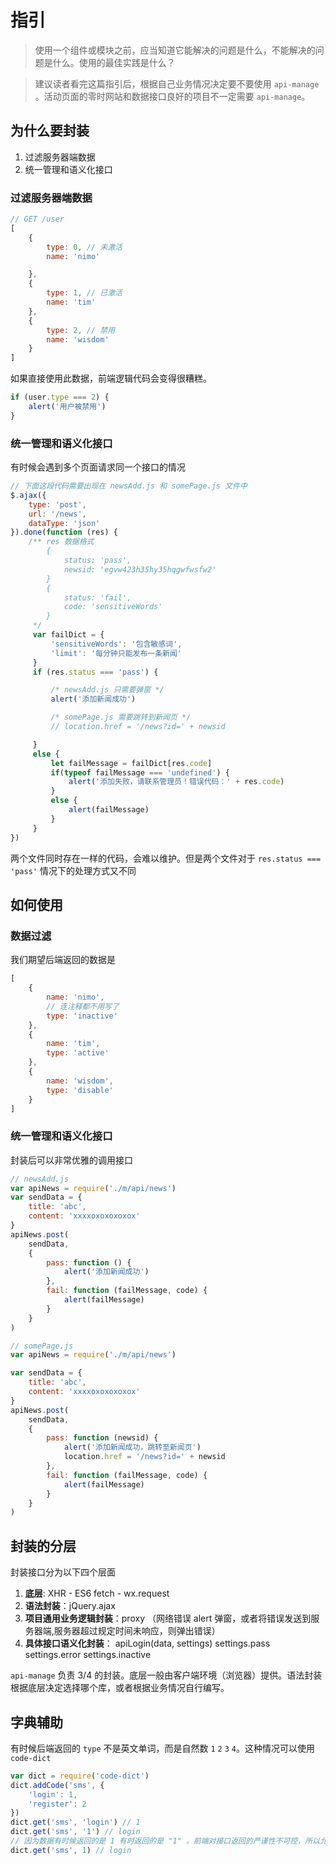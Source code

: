 # 指引

> 使用一个组件或模块之前，应当知道它能解决的问题是什么，不能解决的问题是什么。使用的最佳实践是什么？

> 建议读者看完这篇指引后，根据自己业务情况决定要不要使用 `api-manage` 。活动页面的零时网站和数据接口良好的项目不一定需要 `api-manage`。

## 为什么要封装

1. 过滤服务器端数据
2. 统一管理和语义化接口

### 过滤服务器端数据

```js
// GET /user
[
    {
        type: 0, // 未激活
        name: 'nimo'

    },
    {
        type: 1, // 已激活
        name: 'tim'
    },
    {
        type: 2, // 禁用
        name: 'wisdom'
    }
]
```

如果直接使用此数据，前端逻辑代码会变得很糟糕。

```js
if (user.type === 2) {
    alert('用户被禁用')
}
```


### 统一管理和语义化接口

有时候会遇到多个页面请求同一个接口的情况

```js
// 下面这段代码需要出现在 newsAdd.js 和 somePage.js 文件中
$.ajax({
    type: 'post',
    url: '/news',
    dataType: 'json'
}).done(function (res) {
    /** res 数据格式
        {
            status: 'pass',
            newsid: 'egvw423h35hy35hqgwfwsfw2'
        }
        {
            status: 'fail',
            code: 'sensitiveWords'
        }
     */
     var failDict = {
         'sensitiveWords': '包含敏感词',
         'limit': '每分钟只能发布一条新闻'
     }
     if (res.status === 'pass') {

         /* newsAdd.js 只需要弹窗 */
         alert('添加新闻成功')

         /* somePage.js 需要跳转到新闻页 */
         // location.href = '/news?id=' + newsid

     }
     else {
         let failMessage = failDict[res.code]
         if(typeof failMessage === 'undefined') {
             alert('添加失败，请联系管理员！错误代码：' + res.code)
         }
         else {
             alert(failMessage)
         }
     }
})
```

两个文件同时存在一样的代码，会难以维护。但是两个文件对于 `res.status === 'pass'` 情况下的处理方式又不同


## 如何使用

### 数据过滤


我们期望后端返回的数据是

```js
[
    {
        name: 'nimo',
        // 连注释都不用写了
        type: 'inactive'
    },
    {
        name: 'tim',
        type: 'active'
    },
    {
        name: 'wisdom',
        type: 'disable'
    }
]
```


### 统一管理和语义化接口

封装后可以非常优雅的调用接口

```js
// newsAdd.js
var apiNews = require('./m/api/news')
var sendData = {
    title: 'abc',
    content: 'xxxxoxoxoxoxox'
}
apiNews.post(
    sendData,
    {
        pass: function () {
            alert('添加新闻成功')
        },
        fail: function (failMessage, code) {
            alert(failMessage)
        }
    }
)
```

```js
// somePage.js
var apiNews = require('./m/api/news')

var sendData = {
    title: 'abc',
    content: 'xxxxoxoxoxoxox'
}
apiNews.post(
    sendData,
    {
        pass: function (newsid) {
            alert('添加新闻成功，跳转至新闻页')
            location.href = '/news?id=' + newsid
        },
        fail: function (failMessage, code) {
            alert(failMessage)
        }
    }
)
```

## 封装的分层

封装接口分为以下四个层面

1. **底层**: XHR - ES6 fetch - wx.request
2. **语法封装**：jQuery.ajax
3. **项目通用业务逻辑封装**：proxy （网络错误 alert 弹窗，或者将错误发送到服务器端,服务器超过规定时间未响应，则弹出错误）
4. **具体接口语义化封装**： apiLogin(data, settings) settings.pass settings.error  settings.inactive

`api-manage` 负责 3/4 的封装。底层一般由客户端环境（浏览器）提供。语法封装根据底层决定选择哪个库，或者根据业务情况自行编写。


## 字典辅助

有时候后端返回的 `type` 不是英文单词，而是自然数 `1` `2` `3` `4`。这种情况可以使用 `code-dict`

```js
var dict = require('code-dict')
dict.addCode('sms', {
    'login': 1,
    'register': 2
})
dict.get('sms', 'login') // 1
dict.get('sms', '1') // login
// 因为数据有时候返回的是 1 有时返回的是 "1" 。前端对接口返回的严谨性不可控，所以允许 1 == "1"
dict.get('sms', 1) // login
```
